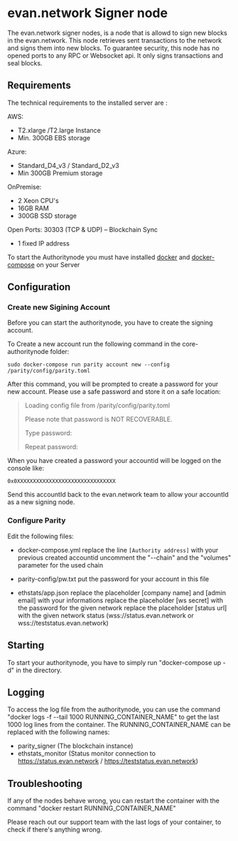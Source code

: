 # evan.network Signer node

The evan.network signer nodes, is a node that is allowd to sign new blocks in the evan.network. This node retrieves sent transactions to the network and signs them into new blocks. To guarantee security, this node has no opened ports to any RPC or Websocket api. It only signs transactions and seal blocks.

## Requirements

The technical requirements to the installed server are :

AWS:
 - T2.xlarge /T2.large Instance
 - Min. 300GB EBS storage

Azure:
 - Standard_D4_v3 / Standard_D2_v3
 - Min 300GB Premium storage

OnPremise:
 - 2 Xeon CPU's
 - 16GB RAM
 - 300GB SSD storage

Open Ports:
30303 (TCP & UDP) – Blockchain Sync

- 1 fixed IP address

To start the Authoritynode you must have installed [docker](https://www.docker.com/get-docker) and [docker-compose](https://docs.docker.com/compose/install/) on your Server

## Configuration

### Create new Sigining Account

Before you can start the authoritynode, you have to create the signing account.

To Create a new account run the following command in the core-authoritynode folder:

`sudo docker-compose run parity account new --config /parity/config/parity.toml`

After this command, you will be prompted to create a password for your new account. Please use a safe password and store it on a safe location:


>Loading config file from /parity/config/parity.toml
>
>Please note that password is NOT RECOVERABLE.
>
>Type password:
>
>Repeat password:


When you have created a password your accountid will be logged on the console like:

`0x0XXXXXXXXXXXXXXXXXXXXXXXXXXXXXXX`

Send this accountId back to the evan.network team to allow your accountId as a new signing node.

### Configure Parity

Edit the following files:

- docker-compose.yml
replace the line `[Authority address]` with your previous created accountid
uncomment the "--chain" and the "volumes" parameter for the used chain

- parity-config/pw.txt
put the password for your account in this file

- ethstats/app.json
replace the placeholder [company name] and [admin email] with your informations
replace the placeholder [ws secret] with the password for the given network
replace the placeholder [status url] with the given network status (wss://status.evan.network or wss://teststatus.evan.network)

## Starting

To start your authoritynode, you have to simply run "docker-compose up -d" in the directory.

## Logging

To access the log file from the authoritynode, you can use the command "docker logs -f --tail 1000 RUNNING_CONTAINER_NAME" to get the last 1000 log lines from the container. The RUNNING_CONTAINER_NAME can be replaced with the following names:

- parity_signer (The blockchain instance)
- ethstats_monitor (Status monitor connection to https://status.evan.network / https://teststatus.evan.network)

## Troubleshooting

If any of the nodes behave wrong, you can restart the container with the command "docker restart RUNNING_CONTAINER_NAME"

Please reach out our support team with the last logs of your container, to check if there's anything wrong.
